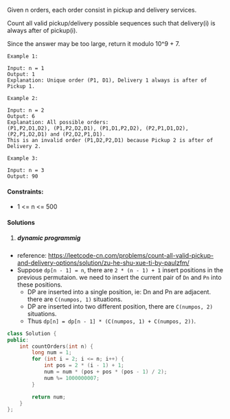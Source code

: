 Given n orders, each order consist in pickup and delivery services. 

Count all valid pickup/delivery possible sequences such that delivery(i) is always after of pickup(i). 

Since the answer may be too large, return it modulo 10^9 + 7.

 

```
Example 1:

Input: n = 1
Output: 1
Explanation: Unique order (P1, D1), Delivery 1 always is after of Pickup 1.

Example 2:

Input: n = 2
Output: 6
Explanation: All possible orders: 
(P1,P2,D1,D2), (P1,P2,D2,D1), (P1,D1,P2,D2), (P2,P1,D1,D2), (P2,P1,D2,D1) and (P2,D2,P1,D1).
This is an invalid order (P1,D2,P2,D1) because Pickup 2 is after of Delivery 2.

Example 3:

Input: n = 3
Output: 90
```

 

#### Constraints:

-    1 <= n <= 500


#### Solutions


1. ##### dynamic programmig

- reference: https://leetcode-cn.com/problems/count-all-valid-pickup-and-delivery-options/solution/zu-he-shu-xue-ti-by-paulzfm/
- Suppose `dp[n - 1] = n`, there are `2 * (n - 1) + 1` insert positions in the previous permutaion. we need to insert the current pair of `Dn` and `Pn` into these positions.
    - DP are inserted into a single position, ie: Dn and Pn are adjacent. there are `C(numpos, 1)` situations.
    - DP are inserted into two different position, there are `C(numpos, 2) ` situations.
    - Thus `dp[n] = dp[n - 1] * (C(numpos, 1) + C(numpos, 2))`.


```c++
class Solution {
public:
    int countOrders(int n) {
        long num = 1;
        for (int i = 2; i <= n; i++) {
            int pos = 2 * (i - 1) + 1;
            num = num * (pos + pos * (pos - 1) / 2);
            num %= 1000000007;
        }

        return num;
    }
};
```